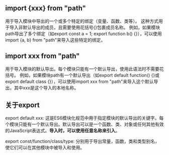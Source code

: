 ## import {xxx} from "path" 
用于导入模块中导出的一个或多个特定的绑定（变量、函数、类等）。
这种方式用于导入非默认导出的成员，且需要使用花括号{}包裹成员名称。
例如，如果模块path导出了多个绑定（如export const a = 1; export function b() {}），可以使用import {a, b} from "path"来导入这些特定的绑定。

## import xxx from "path" 
用于导入模块的默认导出。每个模块只能有一个默认导出，使用此语法时不需要花括号。
例如，如果模块path有一个默认导出（如export default function() {}或export default class {}），可以使用import xxx from "path"来导入这个默认导出，其中xxx是这个导入的本地名称。

## 关于export
export default xxx: 这是ES6模块化规范中用于指定模块的默认导出的关键字。每个模块只能有一个默认导出。默认导出可以是一个函数、类、对象或任何其他有效的JavaScript表达式。**导入时，可以使用任意名称来引入**。

export const/function/class/type: 分别用于导出常量，函数，类和类型别名，使它们可以在其他模块中被导入和使用。